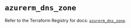 # `azurerm_dns_zone`

Refer to the Terraform Registry for docs: [`azurerm_dns_zone`](https://registry.terraform.io/providers/hashicorp/azurerm/2.99.0/docs/resources/dns_zone).
